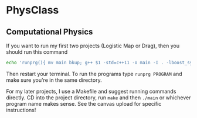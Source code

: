 # PhysClass
## Computational Physics
If you want to run my first two projects (Logistic Map or Drag), then you should run this command
```bash
echo 'runprg(){ mv main bkup; g++ $1 -std=c++11 -o main -I . -lboost_system -lboost_iostreams; ./main; };' >> ~/.bashrc
```
Then restart your terminal.
To run the programs type ```runprg PROGRAM``` and make sure you're in the same directory.

For my later projects, I use a Makefile and suggest running commands directly.
CD into the project directory, run ```make``` and then ```./main``` or whichever program name makes sense.
See the canvas upload for specific instructions!
